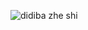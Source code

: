 ![didiba zhe shi](https://user-images.githubusercontent.com/29053018/45958008-ec556d80-c048-11e8-9344-b4240eb69f61.jpg)
